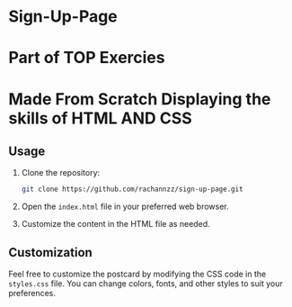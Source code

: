 # Sign-Up-Page
# Part of TOP Exercies
# Made From Scratch Displaying the skills of HTML AND CSS

## Usage

1. Clone the repository:

    ```bash
    git clone https://github.com/rachannzz/sign-up-page.git
    ```

2. Open the `index.html` file in your preferred web browser.

3. Customize the content in the HTML file as needed.

## Customization

Feel free to customize the postcard by modifying the CSS code in the `styles.css` file. You can change colors, fonts, and other styles to suit your preferences.

